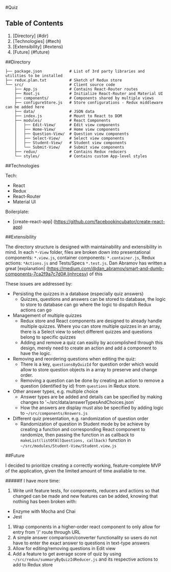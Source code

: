 #Quiz

## Table of Contents

1. [Directory] (#dir)
1. [Technologies] (#tech)
1. [Extensibility] (#extens)
1. [Future] (#future)
 
##<a id="dir"></a>Directory

```
├── package.json            # List of 3rd party libraries and utilities to be installed
├── redux.plan.txt          # Sketch of Redux store
└── src/                    # Client source code
    ├── App.js              # Contains React-Router routes
    ├── Root.js             # Initialize React-Router and Material UI
    ├── components/         # Components shared by multiple views
    ├── configureStore.js   # Store configurations - Redux middleware can be added here
    ├── data/               # JSON data
    ├── index.js            # Mount to React to DOM
    ├── modules/            # React Components
    │   ├── Edit-View/      # Edit view components
    │   ├── Home-View/      # Home view components
    │   ├── Question-View/  # Question view components
    │   ├── Select-View/    # Select view components
    │   ├── Student-View/   # Student view components
    │   └── Submit-View/    # Submit view components
    ├── redux/              # Contains Redux reducers
    └── styles/             # Contains custom App-level styles
```
##<a id="tech"></a>Technologies

Tech:

* React
* Redux
* React-Router
* Material UI

Boilerplate:

* [create-react-app] (https://github.com/facebookincubator/create-react-app)

##<a id="extens"></a>Extensibility

The directory structure is designed with maintainability and extensibility in mind. In each `*-View` folder, files are broken down into presentational components: `*.view.js`, container components: `*.container.js`, Redux actions: `*Actions.js` and Tests/Specs `*.test.js`. Dan Abramov has written a great [explanation] (https://medium.com/@dan_abramov/smart-and-dumb-components-7ca2f9a7c7d0#.ljnhrcesv) of this

These issues are addressed by:

* Persisting the quizzes in a database (especially quiz answers)
  * Quizzes, questions and answers can be stored to database, the logic to store to database can go where the logic to dispatch Redux actions can go
* Management of multiple quizzes
  * Redux store and React components are designed to already handle multiple quizzes. Where you can store multiple quizzes in an array, there is a Select view to select different quizzes and questions belong to specific quizzes
  * Adding and remove a quiz can easiliy by accomplished through this design, merely need to create an action and add a component to have the logic.
* Removing and reordering questions when editing the quiz:
  * There is a key, `questionsByQuizId` for question order which would allow to store question objects in a array to preserve and change order.
  * Removing a question can be done by creating an action to remove a question (identified by id) from `questions` in Redux store.
* Other answer types, e.g. multiple choice
  * Answer types are be added and details can be specified by making changes to '~/src/data/answerTypesAndChoices.json`
  * How the answers are display must also be specified by adding logic to `~/src/components/Answers.js`
* Different quiz presentation, e.g. randomization of question order
  * Randomization of question in Student mode by be achieve by creating a function and corresponding React component to randomize, then passing the function in as callback to `makeList(listOfAllQuestions, callback)` function in `~/src/modules/Student-View/Student.view.js`

##<a id="future"></a>Future

I decided to prioritize creating a correctly working, feature-complete MVP of the application, given the limited amount of time avaliable to me.

#####If I have more time:

1. Write unit feature tests, for components, reducers and actions so that changed can be made and new features can be added, knowing that nothing has been broken with:
  * Enzyme with Mocha and Chai
  * Jest
1. Wrap components in a higher-order react component to only allow for entry from '/' route through URL
1. A simple answer comparison/converter functionality so users do not have to enter the exact answer to questions in text-type answers
1. Allow for editing/removing questions in Edit view
1. Add a feature to get average score of quiz by using `~/src/redux/summaryByQuizIdReducer.js` and its respective actions to add to Redux store
